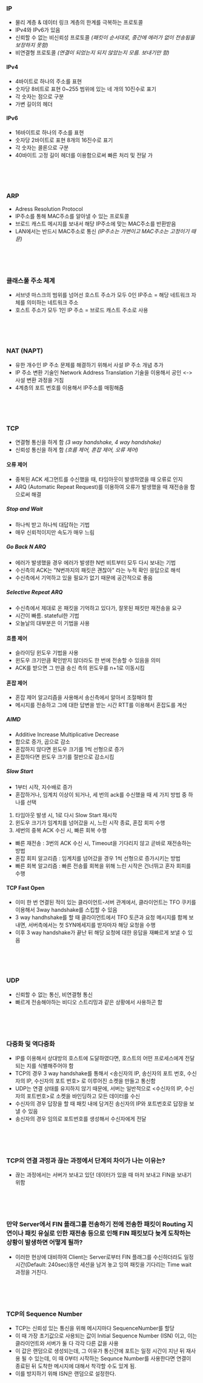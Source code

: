 ### IP

- 물리 계층 & 데이터 링크 계층의 한계를 극복하는 프로토콜
- IPv4와 IPv6가 있음
- 신뢰할 수 없는 비신뢰성 프로토콜 _(패킷이 순서대로, 중간에 에러가 없이 전송됨을 보장하지 못함)_
- 비연결형 프로토콜 _(연결이 되었는지 되지 않았는지 모름. 보내기만 함)_

#### IPv4

- 4바이트로 하나의 주소를 표현
- 숫자당 8비트로 표현 0~255 범위에 있는 네 개의 10진수로 표기
- 각 숫자는 점으로 구분
- 가변 길이의 헤더

#### IPv6

- 16바이트로 하나의 주소를 표현
- 숫자당 2바이트로 표현 8개의 16진수로 표기
- 각 숫자는 콜론으로 구분
- 40바이트 고정 길이 헤더를 이용함으로써 빠른 처리 및 전달 가

<br><br><br>

### ARP

- Adress Resolution Protocol
- IP주소를 통해 MAC주소를 알아낼 수 있는 프로토콜
- 브로드 캐스트 메시지를 보내서 해당 IP주소에 맞는 MAC주소를 반환받음
- LAN에서는 반드시 MAC주소로 통신 _(IP주소는 가변이고 MAC주소는 고정이기 때문)_

<br><br><br>

### 클래스풀 주소 체계

- 서브넷 마스크의 범위를 넘어선 호스트 주소가 모두 0인 IP주소 = 해당 네트워크 자체를 의미하는 네트워크 주소
- 호스트 주소가 모두 1인 IP 주소 = 브로드 캐스트 주소로 사용

<br><br><br>

### NAT (NAPT)

- 유한 개수인 IP 주소 문제를 해결하기 위해서 사설 IP 주소 개념 추가
- IP 주소 변환 기술인 Network Address Translation 기술을 이용해서 공인 <-> 사설 변환 과정을 거침
- 4계층의 포트 번호를 이용해서 IP주소를 매핑해줌

<br><br><br>

### TCP

- 연결형 통신을 하게 함 _(3 way handshake, 4 way handshake)_
- 신뢰성 통신을 하게 함 _(흐름 제어, 혼잡 제어, 오류 제어)_

#### 오류 제어

- 중복된 ACK 세그먼트를 수신했을 때, 타임아웃이 발생하였을 때 오류로 인지
- ARQ (Automatic Repeat Request)를 이용하여 오류가 발생했을 때 재전송을 함으로써 해결

##### Stop and Wait

- 하나씩 받고 하나씩 대답하는 기법
- 매우 신뢰적이지만 속도가 매우 느림

##### Go Back N ARQ

- 에러가 발생했을 경우 에러가 발생한 N번 비트부터 모두 다시 보내는 기법
- 수신측의 ACK는 "N번까지의 패킷은 괜찮아" 라는 누적 확인 응답으로 해석
- 수신측에서 기억하고 있을 필요가 없기 때문에 공간적으로 좋음

##### Selective Repeat ARQ

- 수신측에서 제대로 온 패킷을 기억하고 있다가, 잘못된 패킷만 재전송을 요구
- 시간이 빠름. stateful한 기법
- 오늘날의 대부분은 이 기법을 사용

#### 흐름 제어

- 슬라이딩 윈도우 기법을 사용
- 윈도우 크기만큼 확인받지 않더라도 한 번에 전송할 수 있음을 의미
- ACK를 받으면 그 만큼 송신 측의 윈도우를 n+1로 이동시킴

#### 혼잡 제어

- 혼잡 제어 알고리즘을 사용해서 송신측에서 알아서 조절해야 함
- 메시지를 전송하고 그에 대한 답변을 받는 시간 RTT를 이용해서 혼잡도를 계산

##### AIMD

- Additive Increase Multiplicative Decrease
- 합으로 증가, 곱으로 감소
- 혼잡하지 않다면 윈도우 크기를 1씩 선형으로 증가
- 혼잡하다면 윈도우 크기를 절반으로 감소시킴

##### Slow Start

- 1부터 시작, 지수배로 증가
- 혼잡하거나, 임계치 이상이 되거나, 세 번의 ack를 수신했을 때 세 가지 방법 중 하나를 선택
1. 타임아웃 발생 시, 1로 다시 Slow Start 재시작
2. 윈도우 크기가 임계치를 넘어갔을 시, 느린 시작 종료, 혼잡 회피 수행
3. 세번의 중복 ACK 수신 시, 빠른 회복 수행

- 빠른 재전송 : 3번의 ACK 수신 시, Timeout을 기다리지 않고 곧바로 재전송하는 방법
- 혼잡 회피 알고리즘 : 임계치를 넘어갔을 경우 1씩 선형으로 증가시키는 방법
- 빠른 회복 알고리즘 : 빠른 전송률 회복을 위해 느린 시작은 건너뛰고 혼자 회피를 수행

#### TCP Fast Open

- 이미 한 번 연결된 적이 있는 클라이언트-서버 관계에서, 클라이언트는 TFO 쿠키를 이용해서 3way handshake를 스킵할 수 있음
- 3 way handhshake를 할 때 클라이언트에서 TFO 토큰과 요청 메시지를 함께 보내면, 서버측에서는 첫 SYN메세지를 받자마자 해당 요청을 수행
- 이후 3 way handshake가 끝난 뒤 해당 요청에 대한 응답을 재빠르게 보낼 수 있음

<br><br><br>

### UDP

- 신뢰할 수 없는 통신, 비연결형 통신
- 빠르게 전송해야하는 비디오 스트리밍과 같은 상황에서 사용하곤 함

<br><br><br>

### 다중화 및 역다중화

- IP를 이용해서 상대방의 호스트에 도달하였다면, 호스트의 어떤 프로세스에게 전달되는 지를 식별해주어야 함
- TCP의 경우 3 way handshake를 통해서 <송신자의 IP, 송신자의 포트 번호, 수신자의 IP, 수신자의 포트 번호> 로 이루어진 소켓을 만들고 통신함
- UDP는 연결 상태를 유지하지 않기 때문에, 서버는 일반적으로 <수신자의 IP, 수신자의 포트번호>로 소켓을 바인딩하고 모든 데이터를 수신
- 수신자의 경우 답장을 할 때 패킷 내에 담겨진 송신자의 IP와 포트번호로 답장을 보낼 수 있음
- 송신자의 경우 임의로 포트번호를 생성해서 수신자에게 전달

<br><br><br>

### TCP의 연결 과정과 끊는 과정에서 단계의 차이가 나는 이유는?

- 끊는 과정에서는 서버가 보내고 있던 데이터가 있을 때 마저 보내고 FIN을 보내기 위함

<br><br><br>

### 만약 Server에서 FIN 플래그를 전송하기 전에 전송한 패킷이 Routing 지연이나 패킷 유실로 인한 재전송 등으로 인해 FIN 패킷보다 늦게 도착하는 상황이 발생하면 어떻게 될까?

- 이러한 현상에 대비하여 Client는 Server로부터 FIN 플래그를 수신하더라도 일정시간(Default: 240sec)동안 세션을 남겨 놓고 잉여 패킷을 기다리는 Time wait 과정을 거친다.

<br><br><br>

### TCP의 Sequence Number

- TCP는 신뢰성 있는 통신을 위해 메시지마다 SequenceNumber를 할당
- 이 때 가장 초기값으로 사용되는 값이 Initial Sequence Number (ISN) 이고, 이는 클라이언트와 서버가 둘 다 각각 다른 값을 사용
- 이 값은 랜덤으로 생성되는데, 그 이유가 통신간에 포트는 일정 시간이 지난 뒤 재사용 될 수 있는데, 이 때 0부터 시작하는 Sequnce Number를 사용한다면 연결이 종료된 뒤 도착한 메시지에 대해서 착각할 수도 있게 됨.
- 이를 방지하기 위해 ISN은 랜덤으로 설정한다.
